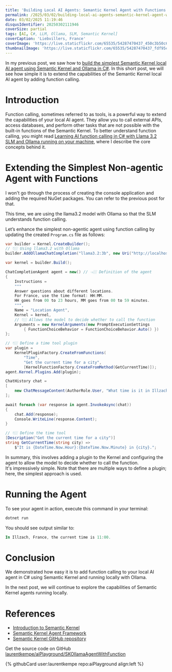 ```yaml
---
title: 'Building Local AI Agents: Semantic Kernel Agent with Functions in C# using Ollama'
permalink: /2025/03/02/building-local-ai-agents-semantic-kernel-agent-with-functions-in-csharp-using-ollama/
date: 03/02/2025 11:19:46
disqusIdentifier: 20250302111946
coverSize: partial
tags: [AI, C#, LLM, Ollama, SLM, Semantic Kernel]
coverCaption: 'Liebvillers, France'
coverImage: 'https://live.staticflickr.com/65535/54287470437_450c3b50c6_h.jpg'
thumbnailImage: 'https://live.staticflickr.com/65535/54287470437_fdf95c0b3c_q.jpg'
---
```

In my previous post, we saw how to [build the simplest Semantic Kernel local AI agent using Semantic Kernel and Ollama in C#](https://laurentkempe.com/2025/03/01/building-local-ai-agents-semantic-kernel-and-ollama-in-csharp/). In this short post, we will see how simple it is to extend the capabilities of the Semantic Kernel local AI agent by adding function calling.
<!-- more -->

# Introduction

Function calling, sometimes referred to as tools, is a powerful way to extend the capabilities of your local AI agent. They allow you to call external APIs, access databases, and perform other tasks that are not possible with the built-in functions of the Semantic Kernel. To better understand function calling, you might read [Learning AI function calling in C# with Llama 3.2 SLM and Ollama running on your machine](https://laurentkempe.com/2024/10/28/learning-ai-function-calling-in-csharp-with-llama-32-slm-and-ollama-running-on-your-machine/), where I describe the core concepts behind it.

# Extending the Simplest Non-agentic Agent with Functions

I won't go through the process of creating the console application and adding the required NuGet packages. You can refer to the previous post for that.

This time, we are using the llama3.2 model with Ollama so that the SLM understands function calling.

Let’s enhance the simplest non-agentic agent using function calling by updating the created `Program.cs` file as follows:

```csharp
var builder = Kernel.CreateBuilder();
// 👇🏼 Using llama3.2 with Ollama
builder.AddOllamaChatCompletion("llama3.2:3b", new Uri("http://localhost:11434"));

var kernel = builder.Build();

ChatCompletionAgent agent = new() // 👈🏼 Definition of the agent
{
    Instructions = 
    """
    Answer questions about different locations.
    For France, use the time format: HH:MM.
    HH goes from 00 to 23 hours, MM goes from 00 to 59 minutes.
    """,
    Name = "Location Agent",
    Kernel = kernel,
    // 👇🏼 Allows the model to decide whether to call the function
    Arguments = new KernelArguments(new PromptExecutionSettings 
        { FunctionChoiceBehavior = FunctionChoiceBehavior.Auto() })
};

// 👇🏼 Define a time tool plugin
var plugin =
    KernelPluginFactory.CreateFromFunctions(
        "Time",
        "Get the current time for a city",
        [KernelFunctionFactory.CreateFromMethod(GetCurrentTime)]);
agent.Kernel.Plugins.Add(plugin);

ChatHistory chat =
[
    new ChatMessageContent(AuthorRole.User, "What time is it in Illzach, France?")
];

await foreach (var response in agent.InvokeAsync(chat))
{
    chat.Add(response);
    Console.WriteLine(response.Content);
}

// 👇🏼 Define the time tool
[Description("Get the current time for a city")]
string GetCurrentTime(string city) =>
    $"It is {DateTime.Now.Hour}:{DateTime.Now.Minute} in {city}.";
```

In summary, this involves adding a plugin to the Kernel and configuring the agent to allow the model to decide whether to call the function.  
It's impressively simple. Note that there are multiple ways to define a plugin; here, the simplest approach is used.

# Running the Agent

To see your agent in action, execute this command in your terminal:

```powershell
dotnet run
```
You should see output similar to:

```powershell
In Illzach, France, the current time is 11:00.
```

# Conclusion
We demonstrated how easy it is to add function calling to your local AI agent in C# using Semantic Kernel and running locally with Ollama. 

In the next post, we will continue to explore the capabilities of Semantic Kernel agents running locally.

# References

* [Introduction to Semantic Kernel](https://learn.microsoft.com/en-us/semantic-kernel/overview/)
* [Semantic Kernel Agent Framework](https://learn.microsoft.com/en-us/semantic-kernel/frameworks/agent/?pivots=programming-language-csharp)
* [Semantic Kernel GitHub repository](https://github.com/microsoft/semantic-kernel)

Get the source code on GitHub [laurentkempe/aiPlayground/SKOllamaAgentWithFunction](https://github.com/laurentkempe/aiPlayground/tree/main/SKOllamaAgentWithFunction)
<p></p>
{% githubCard user:laurentkempe repo:aiPlayground align:left %}


